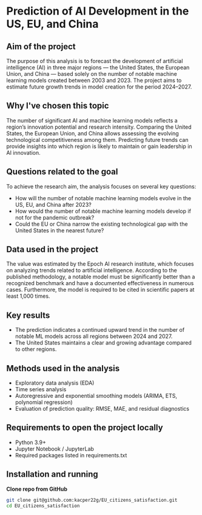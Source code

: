 # Prediction of AI Development in the US, EU, and China
## Aim of the project
The purpose of this analysis is to forecast the development of artificial intelligence (AI) in three major regions — the United States, the European Union, and China — based solely on the number of notable machine learning models created between 2003 and 2023. The project aims to estimate future growth trends in model creation for the period 2024–2027. 
## Why I've chosen this topic
The number of significant AI and machine learning models reflects a region’s innovation potential and research intensity. Comparing the United States, the European Union, and China allows assessing the evolving technological competitiveness among them. Predicting future trends can provide insights into which region is likely to maintain or gain leadership in AI innovation.
## Questions related to the goal
To achieve the research aim, the analysis focuses on several key questions:
* How will the number of notable machine learning models evolve in the US, EU, and China after 2023?
* How would the number of notable machine learning models develop if not for the pandemic outbreak?
* Could the EU or China narrow the existing technological gap with the United States in the nearest future?
## Data used in the project
The value was estimated by the Epoch AI research institute, which focuses on analyzing trends related to artificial intelligence. According to the published methodology, a notable model must be significantly better than a recognized benchmark and have a documented effectiveness in numerous cases. Furthermore, the model is required to be cited in scientific papers at least 1,000 times.
## Key results
* The prediction indicates a continued upward trend in the number of notable ML models across all regions between 2024 and 2027.
* The United States maintains a clear and growing advantage compared to other regions.
## Methods used in the analysis
* Exploratory data analysis (EDA)
* Time series analysis
* Autoregressive and exponential smoothing models (ARIMA, ETS, polynomial regression)
* Evaluation of prediction quality: RMSE, MAE, and residual diagnostics
## Requirements to open the project locally
* Python 3.9+
* Jupyter Notebook / JupyterLab
* Required packages listed in requirements.txt
## Installation and running
**Clone repo from GitHub**
   ```bash
   git clone git@github.com:kacper22g/EU_citizens_satisfaction.git
   cd EU_citizens_satisfaction 











